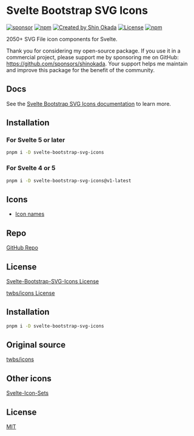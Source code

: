 # Svelte Bootstrap SVG Icons

<div class="flex gap-2 my-8">
<a href="https://github.com/sponsors/shinokada" target="_blank"><img src="https://img.shields.io/static/v1?label=Sponsor&message=%E2%9D%A4&logo=GitHub&color=%23fe8e86" alt="sponsor" ></a>
<a href="https://www.npmjs.com/package/svelte-bootstrap-svg-icons" rel="nofollow" target="_blank"><img src="https://img.shields.io/npm/v/svelte-bootstrap-svg-icons" alt="npm" ></a>
<a href="https://twitter.com/shinokada" rel="nofollow" target="_blank"><img src="https://img.shields.io/badge/created%20by-@shinokada-4BBAAB.svg" alt="Created by Shin Okada" ></a>
<a href="https://opensource.org/licenses/MIT" rel="nofollow" target="_blank"><img src="https://img.shields.io/github/license/shinokada/svelte-bootstrap-svg-icons" alt="License" ></a>
<a href="https://www.npmjs.com/package/svelte-bootstrap-svg-icons" rel="nofollow" target="_blank"><img src="https://img.shields.io/npm/dw/svelte-bootstrap-svg-icons.svg" alt="npm" ></a>
</div>

2050+ SVG File icon components for Svelte.

Thank you for considering my open-source package. If you use it in a commercial project, please support me by sponsoring me on GitHub: https://github.com/sponsors/shinokada. Your support helps me maintain and improve this package for the benefit of the community.

## Docs

See the [Svelte Bootstrap SVG Icons documentation](https://svelte-bootstrap-svg-icons.codewithshin.com/) to learn more.

## Installation

### For Svelte 5 or later

```bash
pnpm i -D svelte-bootstrap-svg-icons
```

### For Svelte 4 or 5

```bash
pnpm i -D svelte-bootstrap-svg-icons@v1-latest
```

## Icons

- [Icon names](https://svelte-bootstrap-svg-icons.codewithshin.com/icons)

## Repo

[GitHub Repo](https://github.com/shinokada/svelte-bootstrap-svg-icons)

## License

[Svelte-Bootstrap-SVG-Icons License](https://github.com/shinokada/svelte-bootstrap-svg-icons/LICENSE)

[twbs/icons License](https://github.com/twbs/icons/blob/main/LICENSE)

## Installation

```sh
pnpm i -D svelte-bootstrap-svg-icons
```

## Original source

[twbs/icons](https://github.com/twbs/icons)

## Other icons

[Svelte-Icon-Sets](https://svelte-svg-icons.codewithshin.com/)

## License

[MIT](https://github.com/shinokada/svelte-bootstrap-svg-icons/blob/main/LICENSE)
